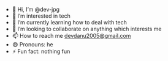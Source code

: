 - 👋 Hi, I’m @dev-jpg
- 👀 I’m interested in tech
- 🌱 I’m currently learning how to deal with tech 
- 💞️ I’m looking to collaborate on anything which interests me
- 📫 How to reach me devdanu2005@gmail.com
- 😄 Pronouns: he
- ⚡ Fun fact: nothing fun 

<!---
dev-jpg/dev-jpg is a ✨ special ✨ repository because its `README.md` (this file) appears on your GitHub profile.
You can click the Preview link to take a look at your changes.
--->
